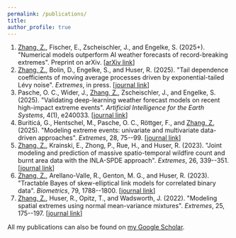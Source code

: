 ```yaml
---
permalink: /publications/
title:
author_profile: true
---
```


1. <ins>Zhang, Z.</ins>, Fischer, E., Zscheischler, J., and Engelke, S. (2025+). "Numerical models outperform AI weather forecasts of record-breaking extremes". Preprint on arXiv. [[arXiv link](https://arxiv.org/abs/2508.15724)]
2. <ins>Zhang, Z.</ins>, Bolin, D., Engelke, S., and Huser, R. (2025). "Tail dependence coefficients of moving average processes driven by exponential-tailed Lévy noise". _Extremes_, in press. [[journal link](https://link.springer.com/article/10.1007/s10687-025-00517-4)]
3. Pasche, O. C., Wider, J., <ins>Zhang, Z.</ins>, Zscheischler, J., and Engelke, S. (2025). "Validating deep-learning weather forecast models on recent high-impact extreme events". _Artificial Intelligence for the Earth Systems_, 4(1), e240033. [[journal link](https://journals.ametsoc.org/configurable/content/journals$002faies$002f4$002f1$002fAIES-D-24-0033.1.xml?t:ac=journals%24002faies%24002f4%24002f1%24002fAIES-D-24-0033.1.xml)]
4. Buriticá, G., Hentschel, M., Pasche, O. C., Röttger, F., and <ins>Zhang, Z.</ins> (2025). "Modeling extreme events: univariate and multivariate data-driven approaches". _Extremes_, 28, 75--99. [[journal link](https://link.springer.com/article/10.1007/s10687-024-00499-9)]
5. <ins>Zhang, Z.</ins>, Krainski, E., Zhong, P., Rue, H., and Huser, R. (2023). "Joint modeling and prediction of massive spatio-temporal wildfire count and burnt area data with the INLA-SPDE approach". _Extremes_, 26, 339--351. [[journal link](https://link.springer.com/article/10.1007/s10687-023-00463-z)]
6. <ins>Zhang, Z.</ins>, Arellano-Valle, R., Genton, M. G., and Huser, R. (2023). "Tractable Bayes of skew-elliptical link models for correlated binary data". _Biometrics_, 79, 1788--1800. [[journal link](https://academic.oup.com/biometrics/article/79/3/1788/7513793)]
7. <ins>Zhang, Z.</ins>, Huser, R., Opitz, T., and Wadsworth, J. (2022). "Modeling spatial extremes using normal mean-variance mixtures". _Extremes_, 25, 175--197. [[journal link](https://link.springer.com/article/10.1007/s10687-021-00434-2)]

All my publications can also be found on [my Google Scholar](https://scholar.google.com/citations?user=FCicmEMAAAAJ&hl=en).





